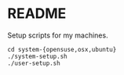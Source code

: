 # README #

Setup scripts for my machines.

	cd system-{opensuse,osx,ubuntu}
	./system-setup.sh
	./user-setup.sh